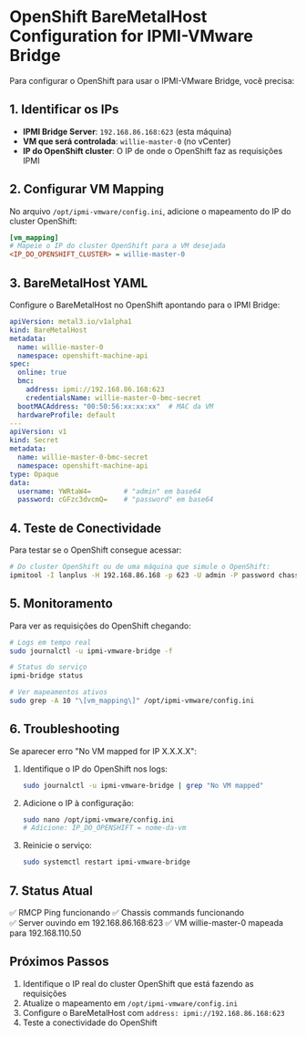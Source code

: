 # OpenShift BareMetalHost Configuration for IPMI-VMware Bridge

Para configurar o OpenShift para usar o IPMI-VMware Bridge, você precisa:

## 1. Identificar os IPs

- **IPMI Bridge Server**: `192.168.86.168:623` (esta máquina)
- **VM que será controlada**: `willie-master-0` (no vCenter)
- **IP do OpenShift cluster**: O IP de onde o OpenShift faz as requisições IPMI

## 2. Configurar VM Mapping

No arquivo `/opt/ipmi-vmware/config.ini`, adicione o mapeamento do IP do cluster OpenShift:

```ini
[vm_mapping]
# Mapeie o IP do cluster OpenShift para a VM desejada
<IP_DO_OPENSHIFT_CLUSTER> = willie-master-0
```

## 3. BareMetalHost YAML

Configure o BareMetalHost no OpenShift apontando para o IPMI Bridge:

```yaml
apiVersion: metal3.io/v1alpha1
kind: BareMetalHost
metadata:
  name: willie-master-0
  namespace: openshift-machine-api
spec:
  online: true
  bmc:
    address: ipmi://192.168.86.168:623
    credentialsName: willie-master-0-bmc-secret
  bootMACAddress: "00:50:56:xx:xx:xx"  # MAC da VM
  hardwareProfile: default
---
apiVersion: v1
kind: Secret
metadata:
  name: willie-master-0-bmc-secret
  namespace: openshift-machine-api
type: Opaque
data:
  username: YWRtaW4=        # "admin" em base64
  password: cGFzc3dvcmQ=    # "password" em base64
```

## 4. Teste de Conectividade

Para testar se o OpenShift consegue acessar:

```bash
# Do cluster OpenShift ou de uma máquina que simule o OpenShift:
ipmitool -I lanplus -H 192.168.86.168 -p 623 -U admin -P password chassis power status
```

## 5. Monitoramento

Para ver as requisições do OpenShift chegando:

```bash
# Logs em tempo real
sudo journalctl -u ipmi-vmware-bridge -f

# Status do serviço
ipmi-bridge status

# Ver mapeamentos ativos
sudo grep -A 10 "\[vm_mapping\]" /opt/ipmi-vmware/config.ini
```

## 6. Troubleshooting

Se aparecer erro "No VM mapped for IP X.X.X.X":

1. Identifique o IP do OpenShift nos logs:
   ```bash
   sudo journalctl -u ipmi-vmware-bridge | grep "No VM mapped"
   ```

2. Adicione o IP à configuração:
   ```bash
   sudo nano /opt/ipmi-vmware/config.ini
   # Adicione: IP_DO_OPENSHIFT = nome-da-vm
   ```

3. Reinicie o serviço:
   ```bash
   sudo systemctl restart ipmi-vmware-bridge
   ```

## 7. Status Atual

✅ RMCP Ping funcionando
✅ Chassis commands funcionando  
✅ Server ouvindo em 192.168.86.168:623
✅ VM willie-master-0 mapeada para 192.168.110.50

## Próximos Passos

1. Identifique o IP real do cluster OpenShift que está fazendo as requisições
2. Atualize o mapeamento em `/opt/ipmi-vmware/config.ini`
3. Configure o BareMetalHost com `address: ipmi://192.168.86.168:623`
4. Teste a conectividade do OpenShift
